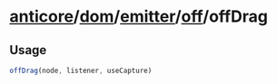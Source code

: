 # [anticore](../../../../../../#reference)/[dom](../../../#reference)/[emitter](../../#reference)/[off](../#reference)/<a name="reference">offDrag</a>

## Usage

```js
offDrag(node, listener, useCapture)
```